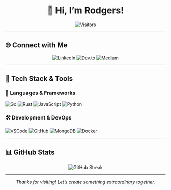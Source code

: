 <div align="center">
  <h1>👋 Hi, I’m Rodgers!</h1>
  <img src="https://visitor-badge.laobi.icu/badge?page_id=karodgers.karodgers" alt="Visitors">
</div>

---


## 🌐 Connect with Me
<div align="center">
  <a href="https://www.linkedin.com/in/rodgers-kaunda"><img src="https://img.shields.io/badge/LinkedIn-%230077B5.svg?style=for-the-badge&logo=linkedin&logoColor=white" alt="LinkedIn"></a>
  <a href="https://dev.to/karodgers"><img src="https://img.shields.io/badge/Dev.to-%230A0A0A.svg?style=for-the-badge&logo=dev.to&logoColor=white" alt="Dev.to"></a>
  <a href="https://medium.com/@karodgers"><img src="https://img.shields.io/badge/Medium-%23000000.svg?style=for-the-badge&logo=medium&logoColor=white" alt="Medium"></a>
</div>

---

## 🔧 Tech Stack & Tools
### 🚀 Languages & Frameworks
<div>
  <img src="https://img.shields.io/badge/Go-%2300ADD8.svg?style=for-the-badge&logo=go&logoColor=white" alt="Go">
  <img src="https://img.shields.io/badge/Rust-%23000000.svg?style=for-the-badge&logo=rust&logoColor=white" alt="Rust">
  <img src="https://img.shields.io/badge/JavaScript-%23F7DF1E.svg?style=for-the-badge&logo=javascript&logoColor=black" alt="JavaScript">
  <img src="https://img.shields.io/badge/Python-%233776AB.svg?style=for-the-badge&logo=python&logoColor=white" alt="Python">
</div>

### 🛠️ Development & DevOps
<div>
  <img src="https://img.shields.io/badge/VSCode-%23007ACC.svg?style=for-the-badge&logo=visual-studio-code&logoColor=white" alt="VSCode">
  <img src="https://img.shields.io/badge/GitHub-%23181717.svg?style=for-the-badge&logo=github&logoColor=white" alt="GitHub">
  <img src="https://img.shields.io/badge/MongoDB-%2347A248.svg?style=for-the-badge&logo=mongodb&logoColor=white" alt="MongoDB">
  <img src="https://img.shields.io/badge/Docker-%232496ED.svg?style=for-the-badge&logo=docker&logoColor=white" alt="Docker">
</div>

---

## 📊 GitHub Stats
<div align="center">
  <img src="https://github-readme-streak-stats.herokuapp.com/?user=karodgers&theme=tokyonight" alt="GitHub Streak">
</div>

---

<div align="center">
  <i>Thanks for visiting! Let’s create something extraordinary together.</i>  
</div>
